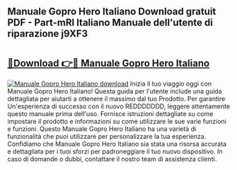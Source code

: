 ## Manuale Gopro Hero Italiano Download gratuit PDF - Part-mRl Italiano Manuale dell'utente di riparazione j9XF3

# <h2><a href="http://dfb8vq.blite.top/?on=Manuale+Gopro+Hero+Italiano">🔗Download 👉🔴 Manuale Gopro Hero Italiano</a></h2>

[![Manuale Gopro Hero Italiano download](https://i.imgur.com/lujVjoI.png)](http://dfb8vq.blite.top/?on=Manuale+Gopro+Hero+Italiano)
Inizia il tuo viaggio oggi con Manuale Gopro Hero Italiano! Questa guida per l'utente include una guida dettagliata per aiutarti a ottenere il massimo dal tuo Prodotto. Per garantire Un'esperienza di successo con il nuovo REDDDDDDD, leggere attentamente questo manuale prima dell'uso. Fornisce istruzioni dettagliate su come impostare il prodotto e informazioni su come utilizzare le sue varie funzioni e funzioni. Questo Manuale Gopro Hero Italiano ha una varietà di funzionalità che puoi utilizzare per personalizzare la tua esperienza. Confidiamo che Manuale Gopro Hero Italiano sia stata una risorsa accurata e dettagliata per i tuoi sforzi per padroneggiare il tuo nuovo dispositivo. In caso di domande o dubbi, contattare il nostro team di assistenza clienti.
